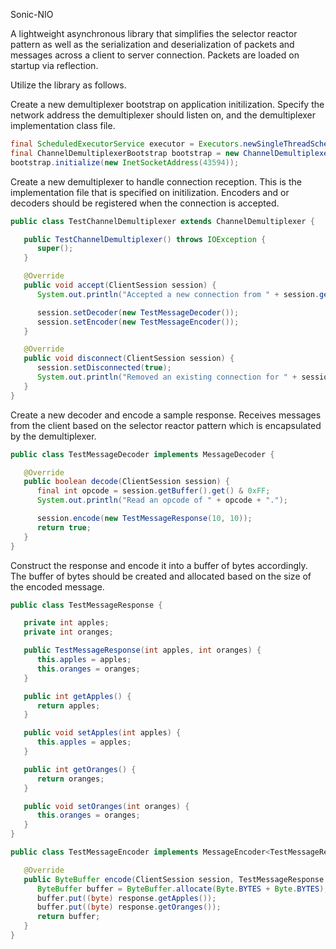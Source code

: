 Sonic-NIO

A lightweight asynchronous library that simplifies the selector reactor pattern as well as the serialization and deserialization of packets and messages across a client to server connection. Packets are loaded on startup via reflection.

Utilize the library as follows.

Create a new demultiplexer bootstrap on application initilization. Specify the network address the demultiplexer should listen on, and the demultiplexer implementation class file.

```java
final ScheduledExecutorService executor = Executors.newSingleThreadScheduledExecutor();
final ChannelDemultiplexerBootstrap bootstrap = new ChannelDemultiplexerBootstrap(executor, new TestChannelDemultiplexer());
bootstrap.initialize(new InetSocketAddress(43594));
```

Create a new demultiplexer to handle connection reception. This is the implementation file that is specified on initilization. Encoders and or decoders should be registered when the connection is accepted.

```java
public class TestChannelDemultiplexer extends ChannelDemultiplexer {

   public TestChannelDemultiplexer() throws IOException {
      super();
   }

   @Override
   public void accept(ClientSession session) {
      System.out.println("Accepted a new connection from " + session.getSocket() + ".");

      session.setDecoder(new TestMessageDecoder());
      session.setEncoder(new TestMessageEncoder());
   }

   @Override
   public void disconnect(ClientSession session) {
      session.setDisconnected(true);
      System.out.println("Removed an existing connection for " + session.getSocket() + ".");
   }
}
```

Create a new decoder and encode a sample response. Receives messages from the client based on the selector reactor pattern which is encapsulated by the demultiplexer.

```java
public class TestMessageDecoder implements MessageDecoder {

   @Override
   public boolean decode(ClientSession session) {
      final int opcode = session.getBuffer().get() & 0xFF;
      System.out.println("Read an opcode of " + opcode + ".");

      session.encode(new TestMessageResponse(10, 10));
      return true;
   }
}
```

Construct the response and encode it into a buffer of bytes accordingly. The buffer of bytes should be created and allocated based on the size of the encoded message.

```java
public class TestMessageResponse {

   private int apples;
   private int oranges;

   public TestMessageResponse(int apples, int oranges) {
      this.apples = apples;
      this.oranges = oranges;
   }

   public int getApples() {
      return apples;
   }

   public void setApples(int apples) {
      this.apples = apples;
   }

   public int getOranges() {
      return oranges;
   }

   public void setOranges(int oranges) {
      this.oranges = oranges;
   }
}

public class TestMessageEncoder implements MessageEncoder<TestMessageResponse> {

   @Override
   public ByteBuffer encode(ClientSession session, TestMessageResponse response) {
      ByteBuffer buffer = ByteBuffer.allocate(Byte.BYTES + Byte.BYTES);
      buffer.put((byte) response.getApples());
      buffer.put((byte) response.getOranges());
      return buffer;
   }
}
```
